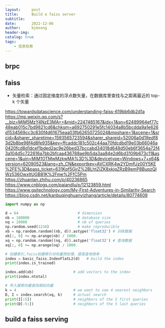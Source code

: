 ```yaml
---
layout:     post
title:      Build a faiss server
subtitle:   
date:       2022-12-06
author:     bjmsong
header-img: 
catalog: true
tags:
    - 信息检索
---
```

## brpc

## faiss
- 矢量检索：通过固定维度的浮点数矢量，在数据库里查找与之距离最近的 top-k 个矢量

https://towardsdatascience.com/understanding-faiss-619bb6db2d1a
https://mp.weixin.qq.com/s?__biz=MjM5MzY4NzE3MA==&mid=2247485167&idx=1&sn=62489964ef77c48eab015c7bd9821cd6&chksm=a692750291e5fc14034a8b5bcdda9a1e626d1534569cc3c830f4d61675eaa03fb62650725024&mpshare=1&scene=1&srcid=&sharer_sharetime=1593565723594&sharer_shareid=52006a0d19edf83d2b8be98f4d8fe935&key=ffcaddc181c502c44aa70fdcdbd19e03b66046a0420fcd8d1dcef1bded2ac9e26bed37bccabd34018d648d50eb6f3654a72f43a104d5c722616a7bb2bfcaa436788ae9b5da3aa84e2d6bd3109b673c11&ascene=1&uin=MjM1OTMwMzkwMA%3D%3D&devicetype=Windows+7+x64&version=62090523&lang=zh_CN&exportkey=AVCXRK4w2YDmfUz00Y5KE%2FE%3D&pass_ticket=631Kpf5GjrZ%2BLhtZjZK8xkjqZRzB9emP8BupzQIWz536OwxltUGB81K%2Fme%2FfC5Pm
https://zhuanlan.zhihu.com/p/40236865
https://www.cnblogs.com/paiandlu/p/12123859.html
https://www.gsitechnology.com/My-First-Adventures-in-Similarity-Search
https://blog.csdn.net/kanbuqinghuanyizhang/article/details/80774609

```python
import numpy as np

d = 64                           # dimension
nb = 100000                      # database size
nq = 10000                       # nb of queries
np.random.seed(1234)             # make reproducible
xb = np.random.random((nb, d)).astype('float32') # 训练数据
xb[:, 0] += np.arange(nb) / 1000.
xq = np.random.random((nq, d)).astype('float32') # 查询数据
xq[:, 0] += np.arange(nq) / 1000.

# 创建索引,faiss创建索引对向量预处理，提高查询效率
index = basic_faiss.IndexFlatL2(d)   # build the index
print(index.is_trained)

index.add(xb)                  # add vectors to the index
print(index.ntotal)

# 传入搜索向量查找相似向量
k = 4                          # we want to see 4 nearest neighbors
D, I = index.search(xq, k)     # actual search
print(I[:5])                   # neighbors of the 5 first queries
print(D[-5:])                  # neighbors of the 5 last queries
```

## build a faiss serving